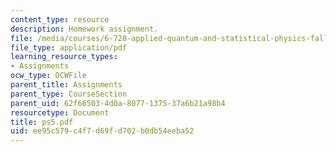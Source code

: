 ```yaml
---
content_type: resource
description: Homework assignment.
file: /media/courses/6-728-applied-quantum-and-statistical-physics-fall-2006/ee95c579c4f7d69fd702b0db54eeba52_ps5.pdf
file_type: application/pdf
learning_resource_types:
- Assignments
ocw_type: OCWFile
parent_title: Assignments
parent_type: CourseSection
parent_uid: 62f66503-4d0a-8077-1375-37a6b21a98b4
resourcetype: Document
title: ps5.pdf
uid: ee95c579-c4f7-d69f-d702-b0db54eeba52
---
```

